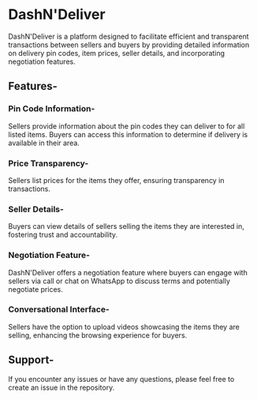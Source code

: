 
# DashN'Deliver
DashN'Deliver is a platform designed to facilitate efficient and transparent transactions between sellers and buyers by providing detailed information on delivery pin codes, item prices, seller details, and incorporating negotiation features.

## Features-
### Pin Code Information-
Sellers provide information about the pin codes they can deliver to for all listed items. Buyers can access this information to determine if delivery is available in their area.

### Price Transparency-
Sellers list prices for the items they offer, ensuring transparency in transactions.
### Seller Details-
Buyers can view details of sellers selling the items they are interested in, fostering trust and accountability.
### Negotiation Feature-
DashN'Deliver offers a negotiation feature where buyers can engage with sellers via call or chat on WhatsApp to discuss terms and potentially negotiate prices.
### Conversational Interface-
Sellers have the option to upload videos showcasing the items they are selling, enhancing the browsing experience for buyers.


## Support-
If you encounter any issues or have any questions, please feel free to create an issue in the repository.
